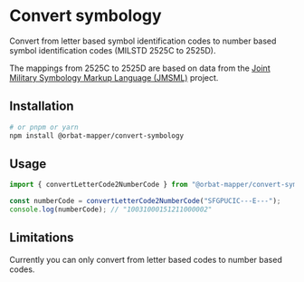 # Convert symbology

Convert from letter based symbol identification codes to number based symbol identification codes (MILSTD 2525C to 2525D).

The mappings from 2525C to 2525D are based on data from the [Joint Military Symbology Markup Language (JMSML)](https://github.com/Esri/joint-military-symbology-xml)
project.

## Installation

```bash
# or pnpm or yarn
npm install @orbat-mapper/convert-symbology
```

## Usage

```javascript
import { convertLetterCode2NumberCode } from "@orbat-mapper/convert-symbology";

const numberCode = convertLetterCode2NumberCode("SFGPUCIC---E---");
console.log(numberCode); // "10031000151211000002"
```

## Limitations

Currently you can only convert from letter based codes to number based codes.

